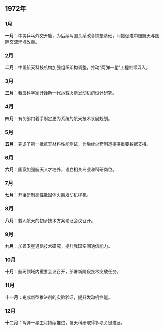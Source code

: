 <!--
 * @Author: blueWALL-E
 * @Date: 2025-06-25 14:27:14
 * @LastEditTime: 2025-06-25 14:43:11
 * @FilePath: \Chinese Aerospace History\中国航天编年史\大事年表\中国航天大事记-模板.md
 * @Description: 中国航天大事记
 * @Wearing:  Read only, do not modify place!!! 
 * @Shortcut keys:  ctrl+alt+/ ctrl+alt+z
-->

## 1972年

### 1月

**一月**：中美乒乓外交开启，为后续两国关系改善铺垫基础，间接促进中国航天与国际交流环境改善。

### 2月

**二月**：中国航天科技机构加强组织架构调整，推动“两弹一星”工程继续深入。

### 3月

**三月**：我国科学家开始新一代运载火箭发动机的设计研究。

### 4月

**四月**：有关部门着手制定更为系统的航天技术发展规划。

### 5月

**五月**：完成了第一批航天材料性能测试，为后续火箭制造提供重要数据支持。

### 6月

**六月**：国家加强航天人才培养，设立相关专业和科研岗位。

### 7月

**七月**：开始研制高性能固体火箭发动机样机。

### 8月

**八月**：载人航天的初步技术方案论证会议召开。

### 9月

**九月**：加强卫星通信技术研究，提升我国空间通信能力。

### 10月

**十月**：航天领域内重要会议召开，部署新阶段技术突破任务。

### 11月

**十一月**：完成新型推进剂的实验验证，提升发动机性能。

### 12月

**十二月**：两弹一星工程持续推进，航天科研取得多项关键进展。
